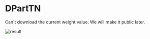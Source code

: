 # DPartTN
Can't download the current weight value.
We will make it public later.

![result](DPartTN/result.png)
